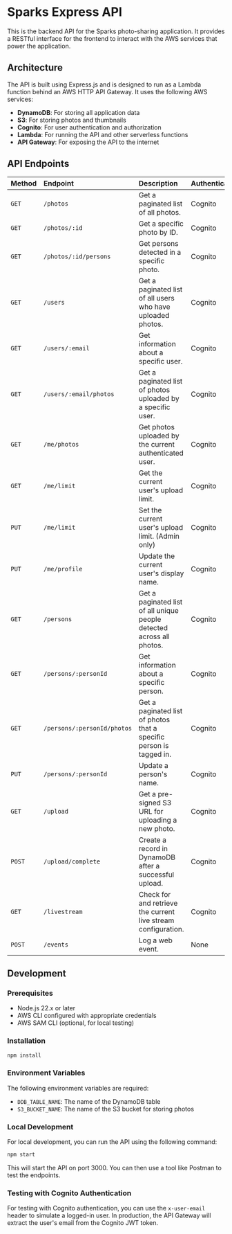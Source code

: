 # Sparks Express API

This is the backend API for the Sparks photo-sharing application. It provides a RESTful interface for the frontend to interact with the AWS services that power the application.

## Architecture

The API is built using Express.js and is designed to run as a Lambda function behind an AWS HTTP API Gateway. It uses the following AWS services:

- **DynamoDB**: For storing all application data
- **S3**: For storing photos and thumbnails
- **Cognito**: For user authentication and authorization
- **Lambda**: For running the API and other serverless functions
- **API Gateway**: For exposing the API to the internet

## API Endpoints

| Method | Endpoint                    | Description                                                           | Authentication |
| :----- | :-------------------------- | :-------------------------------------------------------------------- | :------------- |
| `GET`  | `/photos`                   | Get a paginated list of all photos.                                   | Cognito        |
| `GET`  | `/photos/:id`               | Get a specific photo by ID.                                           | Cognito        |
| `GET`  | `/photos/:id/persons`       | Get persons detected in a specific photo.                             | Cognito        |
| `GET`  | `/users`                    | Get a paginated list of all users who have uploaded photos.           | Cognito        |
| `GET`  | `/users/:email`             | Get information about a specific user.                                | Cognito        |
| `GET`  | `/users/:email/photos`      | Get a paginated list of photos uploaded by a specific user.           | Cognito        |
| `GET`  | `/me/photos`                | Get photos uploaded by the current authenticated user.                | Cognito        |
| `GET`  | `/me/limit`                 | Get the current user's upload limit.                                  | Cognito        |
| `PUT`  | `/me/limit`                 | Set the current user's upload limit. (Admin only)                     | Cognito        |
| `PUT`  | `/me/profile`               | Update the current user's display name.                               | Cognito        |
| `GET`  | `/persons`                  | Get a paginated list of all unique people detected across all photos. | Cognito        |
| `GET`  | `/persons/:personId`        | Get information about a specific person.                              | Cognito        |
| `GET`  | `/persons/:personId/photos` | Get a paginated list of photos that a specific person is tagged in.   | Cognito        |
| `PUT`  | `/persons/:personId`        | Update a person's name.                                               | Cognito        |
| `GET`  | `/upload`                   | Get a pre-signed S3 URL for uploading a new photo.                    | Cognito        |
| `POST` | `/upload/complete`          | Create a record in DynamoDB after a successful upload.                | Cognito        |
| `GET`  | `/livestream`               | Check for and retrieve the current live stream configuration.         | Cognito        |
| `POST` | `/events`                   | Log a web event.                                                      | None           |

## Development

### Prerequisites

- Node.js 22.x or later
- AWS CLI configured with appropriate credentials
- AWS SAM CLI (optional, for local testing)

### Installation

```bash
npm install
```

### Environment Variables

The following environment variables are required:

- `DDB_TABLE_NAME`: The name of the DynamoDB table
- `S3_BUCKET_NAME`: The name of the S3 bucket for storing photos

### Local Development

For local development, you can run the API using the following command:

```bash
npm start
```

This will start the API on port 3000. You can then use a tool like Postman to test the endpoints.

### Testing with Cognito Authentication

For testing with Cognito authentication, you can use the `x-user-email` header to simulate a logged-in user. In production, the API Gateway will extract the user's email from the Cognito JWT token.
